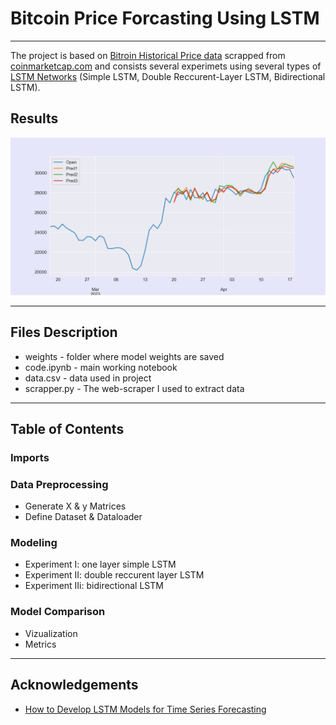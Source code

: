 # Bitcoin Price Forcasting Using LSTM
---
The project is based on [Bitroin Historical Price data](https://www.kaggle.com/datasets/lukabarbakadze/bitcoin-historical-data) scrapped from [coinmarketcap.com](https://coinmarketcap.com/) and consists several experimets using several types of [LSTM Networks](https://www.bioinf.jku.at/publications/older/2604.pdf) (Simple LSTM, Double Reccurent-Layer LSTM, Bidirectional LSTM).

## Results
![Results](https://github.com/lukabarbakadze/Bitcoin_Price_Forecasting_Using_LSTM/blob/main/figure.png)

---
## Files Description
* weights - folder where model weights are saved
* code.ipynb - main working notebook
* data.csv - data used in project
* scrapper.py - The web-scraper I used to extract data
---
## Table of Contents
### Imports
### Data Preprocessing
* Generate X & y Matrices
* Define Dataset & Dataloader
### Modeling
* Experiment I: one layer simple LSTM
* Experiment II: double reccurent layer LSTM
* Experiment IIi: bidirectional LSTM
### Model Comparison
* Vizualization
* Metrics
---
## Acknowledgements
* [How to Develop LSTM Models for Time Series Forecasting](https://machinelearningmastery.com/how-to-develop-lstm-models-for-time-series-forecasting/)
